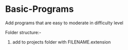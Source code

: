 # Basic-Programs
Add programs that are easy to moderate in difficulty level

Folder structure:-
1) add to projects folder with FILENAME.extension
